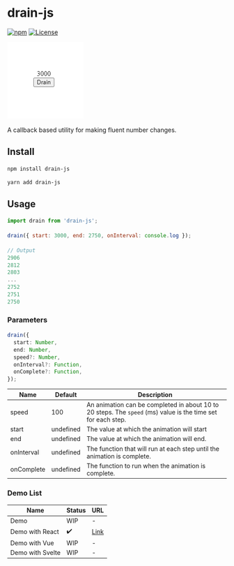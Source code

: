 # drain-js

[![npm](https://img.shields.io/npm/v/drain-js?color=%234fc921)](https://www.npmjs.com/package/drain-js)
[![License](https://img.shields.io/badge/License-MIT-green.svg?color=%234fc921)](https://opensource.org/licenses/MIT)

![gif](./preview.gif)

A callback based utility for making fluent number changes.

## Install

```sh
npm install drain-js
```

```sh
yarn add drain-js
```

## Usage

```js
import drain from 'drain-js';

drain({ start: 3000, end: 2750, onInterval: console.log });

// Output
2906
2812
2803
...
2752
2751
2750
```

### Parameters

```ts
drain({
  start: Number,
  end: Number,
  speed?: Number,
  onInterval?: Function,
  onComplete?: Function,
});
```

| Name       | Default   | Description                                                                                                  |
| ---------- | --------- | ------------------------------------------------------------------------------------------------------------ |
| speed      | 100       | An animation can be completed in about 10 to 20 steps. The `speed` (ms) value is the time set for each step. |
| start      | undefined | The value at which the animation will start                                                                  |
| end        | undefined | The value at which the animation will end.                                                                   |
| onInterval | undefined | The function that will run at each step until the animation is complete.                                     |
| onComplete | undefined | The function to run when the animation is complete.                                                          |

### Demo List

| Name             | Status | URL                                                        |
| ---------------- | ------ | ---------------------------------------------------------- |
| Demo             | WIP    | -                                                          |
| Demo with React  | ✔️     | [Link](https://codesandbox.io/s/drain-js-react-demo-crzyu) |
| Demo with Vue    | WIP    | -                                                          |
| Demo with Svelte | WIP    | -                                                          |
